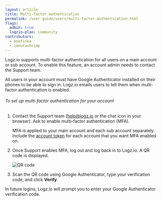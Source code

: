 ```yaml
---
layout: article
title: Multi-factor authentication
permalink: /user-guide/users/multi-factor-authentication.html
flags:
  admin: true
  logzio-plan: community
contributors:
  - boofinka
  - imnotashrimp
---
```


Logz.io supports multi-factor authentication for all users on a main account or sub account. To enable this feature, an account admin needs to contact the Support team.

<div class="info-box important">
  All users in your account must have Google Authenticator installed on their phones to be able to sign in. Logz.io emails users to tell them when multi-factor authentication is enabled.
</div>

###### To set up multi-factor authentication for your account

1. Contact the Support team ([help@logz.io](mailto:help@logz.io) or the chat icon in your browser). Ask to enable multi-factor authentication (MFA).

    MFA is applied to your main account and each sub account separately. Include the [account token](https://app.logz.io/#/dashboard/settings/manage-accounts) for each account that you want MFA enabled on.

2. Once Support enables MFA, log out and log back in to Logz.io. A QR code is displayed.

    ![QR code]({{site.baseurl}}/images/access-and-authentication/mfa--qr-code.png)

3. Scan the QR code using Google Authenticator, type your verification code, and click **Verify**.

In future logins, Logz.io will prompt you to enter your Google Authenticator verification code.